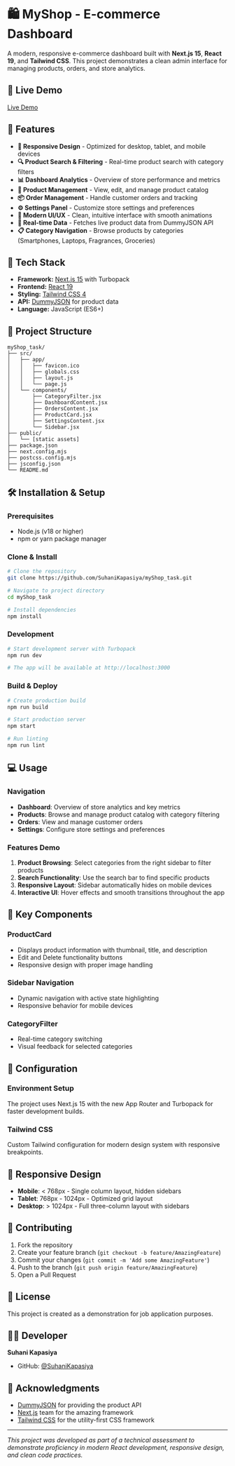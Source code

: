 # 🛍️ MyShop - E-commerce Dashboard

A modern, responsive e-commerce dashboard built with **Next.js 15**, **React 19**, and **Tailwind CSS**. This project demonstrates a clean admin interface for managing products, orders, and store analytics.

## 🚀 Live Demo

[Live Demo](https://my-shop-task.vercel.app/)

## 🌟 Features

- **📱 Responsive Design** - Optimized for desktop, tablet, and mobile devices
- **🔍 Product Search & Filtering** - Real-time product search with category filters
- **📊 Dashboard Analytics** - Overview of store performance and metrics
- **🛒 Product Management** - View, edit, and manage product catalog
- **📦 Order Management** - Handle customer orders and tracking
- **⚙️ Settings Panel** - Customize store settings and preferences
- **🎨 Modern UI/UX** - Clean, intuitive interface with smooth animations
- **🔄 Real-time Data** - Fetches live product data from DummyJSON API
- **📋 Category Navigation** - Browse products by categories (Smartphones, Laptops, Fragrances, Groceries)

## 🚀 Tech Stack

- **Framework:** [Next.js 15](https://nextjs.org/) with Turbopack
- **Frontend:** [React 19](https://react.dev/)
- **Styling:** [Tailwind CSS 4](https://tailwindcss.com/)
- **API:** [DummyJSON](https://dummyjson.com/) for product data
- **Language:** JavaScript (ES6+)

## 📁 Project Structure

```
myShop_task/
├── src/
│   ├── app/
│   │   ├── favicon.ico
│   │   ├── globals.css
│   │   ├── layout.js
│   │   └── page.js
│   └── components/
│       ├── CategoryFilter.jsx
│       ├── DashboardContent.jsx
│       ├── OrdersContent.jsx
│       ├── ProductCard.jsx
│       ├── SettingsContent.jsx
│       └── Sidebar.jsx
├── public/
│   └── [static assets]
├── package.json
├── next.config.mjs
├── postcss.config.mjs
├── jsconfig.json
└── README.md
```

## 🛠️ Installation & Setup

### Prerequisites
- Node.js (v18 or higher)
- npm or yarn package manager

### Clone & Install

```bash
# Clone the repository
git clone https://github.com/SuhaniKapasiya/myShop_task.git

# Navigate to project directory
cd myShop_task

# Install dependencies
npm install
```

### Development
```bash
# Start development server with Turbopack
npm run dev

# The app will be available at http://localhost:3000
```

### Build & Deploy
```bash
# Create production build
npm run build

# Start production server
npm start

# Run linting
npm run lint
```

## 💻 Usage

### Navigation
- **Dashboard**: Overview of store analytics and key metrics
- **Products**: Browse and manage product catalog with category filtering
- **Orders**: View and manage customer orders
- **Settings**: Configure store settings and preferences

### Features Demo
1. **Product Browsing**: Select categories from the right sidebar to filter products
2. **Search Functionality**: Use the search bar to find specific products
3. **Responsive Layout**: Sidebar automatically hides on mobile devices
4. **Interactive UI**: Hover effects and smooth transitions throughout the app

## 🎯 Key Components

### ProductCard
- Displays product information with thumbnail, title, and description
- Edit and Delete functionality buttons
- Responsive design with proper image handling

### Sidebar Navigation
- Dynamic navigation with active state highlighting
- Responsive behavior for mobile devices

### CategoryFilter
- Real-time category switching
- Visual feedback for selected categories

## 🔧 Configuration

### Environment Setup
The project uses Next.js 15 with the new App Router and Turbopack for faster development builds.

### Tailwind CSS
Custom Tailwind configuration for modern design system with responsive breakpoints.

## 📱 Responsive Design

- **Mobile**: < 768px - Single column layout, hidden sidebars
- **Tablet**: 768px - 1024px - Optimized grid layout
- **Desktop**: > 1024px - Full three-column layout with sidebars

## 🤝 Contributing

1. Fork the repository
2. Create your feature branch (`git checkout -b feature/AmazingFeature`)
3. Commit your changes (`git commit -m 'Add some AmazingFeature'`)
4. Push to the branch (`git push origin feature/AmazingFeature`)
5. Open a Pull Request

## 📄 License

This project is created as a demonstration for job application purposes.

## 👨‍💻 Developer

**Suhani Kapasiya**
- GitHub: [@SuhaniKapasiya](https://github.com/SuhaniKapasiya)

## 🙏 Acknowledgments

- [DummyJSON](https://dummyjson.com/) for providing the product API
- [Next.js](https://nextjs.org/) team for the amazing framework
- [Tailwind CSS](https://tailwindcss.com/) for the utility-first CSS framework

---

*This project was developed as part of a technical assessment to demonstrate proficiency in modern React development, responsive design, and clean code practices.*
